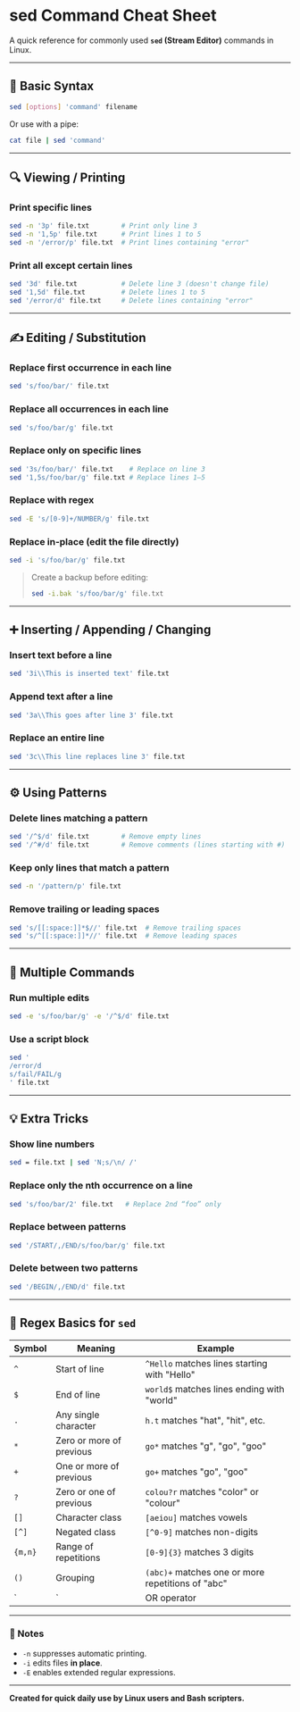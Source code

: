 # sed Command Cheat Sheet

A quick reference for commonly used **`sed` (Stream Editor)** commands in Linux.

---

## 🧠 Basic Syntax
```bash
sed [options] 'command' filename
```
Or use with a pipe:
```bash
cat file | sed 'command'
```

---

## 🔍 Viewing / Printing

### Print specific lines
```bash
sed -n '3p' file.txt        # Print only line 3
sed -n '1,5p' file.txt      # Print lines 1 to 5
sed -n '/error/p' file.txt  # Print lines containing "error"
```

### Print all except certain lines
```bash
sed '3d' file.txt           # Delete line 3 (doesn't change file)
sed '1,5d' file.txt         # Delete lines 1 to 5
sed '/error/d' file.txt     # Delete lines containing "error"
```

---

## ✍️ Editing / Substitution

### Replace first occurrence in each line
```bash
sed 's/foo/bar/' file.txt
```

### Replace all occurrences in each line
```bash
sed 's/foo/bar/g' file.txt
```

### Replace only on specific lines
```bash
sed '3s/foo/bar/' file.txt    # Replace on line 3
sed '1,5s/foo/bar/g' file.txt # Replace lines 1–5
```

### Replace with regex
```bash
sed -E 's/[0-9]+/NUMBER/g' file.txt
```

### Replace in-place (edit the file directly)
```bash
sed -i 's/foo/bar/g' file.txt
```
> Create a backup before editing:
> ```bash
> sed -i.bak 's/foo/bar/g' file.txt
> ```

---

## ➕ Inserting / Appending / Changing

### Insert text before a line
```bash
sed '3i\\This is inserted text' file.txt
```

### Append text after a line
```bash
sed '3a\\This goes after line 3' file.txt
```

### Replace an entire line
```bash
sed '3c\\This line replaces line 3' file.txt
```

---

## ⚙️ Using Patterns

### Delete lines matching a pattern
```bash
sed '/^$/d' file.txt        # Remove empty lines
sed '/^#/d' file.txt        # Remove comments (lines starting with #)
```

### Keep only lines that match a pattern
```bash
sed -n '/pattern/p' file.txt
```

### Remove trailing or leading spaces
```bash
sed 's/[[:space:]]*$//' file.txt  # Remove trailing spaces
sed 's/^[[:space:]]*//' file.txt  # Remove leading spaces
```

---

## 🧩 Multiple Commands

### Run multiple edits
```bash
sed -e 's/foo/bar/g' -e '/^$/d' file.txt
```

### Use a script block
```bash
sed '
/error/d
s/fail/FAIL/g
' file.txt
```

---

## 💡 Extra Tricks

### Show line numbers
```bash
sed = file.txt | sed 'N;s/\n/ /'
```

### Replace only the nth occurrence on a line
```bash
sed 's/foo/bar/2' file.txt   # Replace 2nd “foo” only
```

### Replace between patterns
```bash
sed '/START/,/END/s/foo/bar/g' file.txt
```

### Delete between two patterns
```bash
sed '/BEGIN/,/END/d' file.txt
```

---

## 🧮 Regex Basics for `sed`

| Symbol | Meaning | Example |
|---------|----------|----------|
| `^` | Start of line | `^Hello` matches lines starting with "Hello" |
| `$` | End of line | `world$` matches lines ending with "world" |
| `.` | Any single character | `h.t` matches "hat", "hit", etc. |
| `*` | Zero or more of previous | `go*` matches "g", "go", "goo" |
| `+` | One or more of previous | `go+` matches "go", "goo" |
| `?` | Zero or one of previous | `colou?r` matches "color" or "colour" |
| `[]` | Character class | `[aeiou]` matches vowels |
| `[^]` | Negated class | `[^0-9]` matches non-digits |
| `{m,n}` | Range of repetitions | `[0-9]{3}` matches 3 digits |
| `()` | Grouping | `(abc)+` matches one or more repetitions of "abc" |
| `|` | OR operator | `foo|bar` matches "foo" or "bar" |

---

### 🧾 Notes
- `-n` suppresses automatic printing.
- `-i` edits files **in place**.
- `-E` enables extended regular expressions.

---
**Created for quick daily use by Linux users and Bash scripters.**

